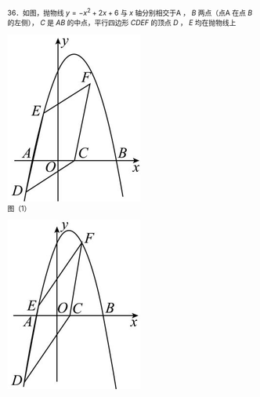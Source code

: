 36．如图，抛物线 $y = - x ^ { 2 } + 2 x + 6$ 与 $x$ 轴分别相交于A ， $B$ 两点（点A 在点 $B$ 的左侧）， $C$ 是 $A B$ 的中点，平行四边形 $C D E F$ 的顶点 $D$ ， $E$ 均在抛物线上

![](<../../qs_image_DB/专题3-1_二次函数中的10类定值、定点问题（解析版）/0073ed1befffbcea0bb93e94ca5f0bf63b8d8d0d3446b0938cdefa82da0fb80f.jpg>)  
图（1）

![](<../../qs_image_DB/专题3-1_二次函数中的10类定值、定点问题（解析版）/2780516326ed386dd9ede4e73911e7f0d7b51fd506c1db75ede6701b3ac8ae0f.jpg>)  
